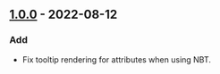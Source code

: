## [1.0.0] - 2022-08-12
### Add
- Fix tooltip rendering for attributes when using NBT.

[1.0.0]: https://github.com/AlmostReliable/attributetooltipfix/releases/tag/v1.18-1.0.0
